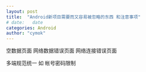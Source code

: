 ```yaml
---
layout: post
title:  "Android新项目需要而又容易被忽略的东西 和注意事项"
# date:   date
categories: Android
author: "cymok"
---
```


空数据页面
网络数据错误页面
网络连接错误页面

多端规范统一 如 帐号密码限制
